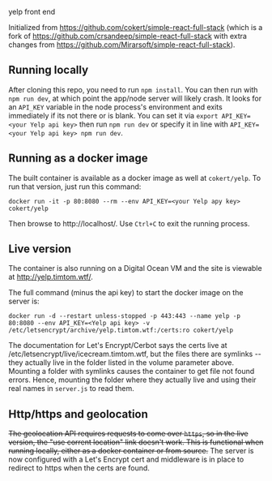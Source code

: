 yelp front end

Initialized from https://github.com/cokert/simple-react-full-stack (which is a fork of https://github.com/crsandeep/simple-react-full-stack with extra changes from https://github.com/Mirarsoft/simple-react-full-stack).

## Running locally

After cloning this repo, you need to run `npm install`.  You can then run with `npm run dev`, at which point the app/node server will likely crash.  It looks for an `API_KEY` variable in the node process's environment and exits immediately if its not there or is blank.  You can set it via `export API_KEY=<your Yelp api key>` then run `npm run dev` or specify it in line with `API_KEY=<your Yelp api key> npm run dev`.

## Running as a docker image

The built container is available as a docker image as well at `cokert/yelp`.  To run that version, just run this command: 
```
docker run -it -p 80:8080 --rm --env API_KEY=<your Yelp apy key> cokert/yelp
```
Then browse to http://localhost/.  Use `Ctrl+C` to exit the running process.


## Live version

The container is also running on a Digital Ocean VM and the site is viewable at http://yelp.timtom.wtf/.

The full command (minus the api key) to start the docker image on the server is:
```
docker run -d --restart unless-stopped -p 443:443 --name yelp -p 80:8080 --env API_KEY=<Yelp api key> -v /etc/letsencrypt/archive/yelp.timtom.wtf:/certs:ro cokert/yelp
```
The documentation for Let's Encrypt/Cerbot says the certs live at /etc/letsencrypt/live/icecream.timtom.wtf, but the files there are symlinks -- they actually live in the folder listed in the volume parameter above.  Mounting a folder with symlinks causes the container to get file not found errors.  Hence, mounting the folder where they actually live and using their real names in `server.js` to read them.

## Http/https and geolocation

~~The geolocation API requires requests to come over `https`, so in the live version, the "use corrent location" link doesn't work.  This is functional when running locally, either as a docker container or from source.~~
The server is now configured with a Let's Encrypt cert and middleware is in place to redirect to https when the certs are found.
